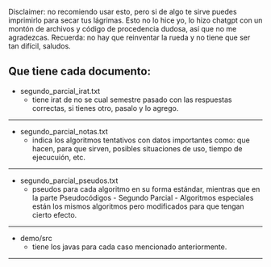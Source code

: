 Disclaimer: no recomiendo usar esto, pero si de algo te sirve puedes imprimirlo para secar tus lágrimas. Esto no lo hice yo, lo hizo chatgpt con un montón de archivos y código de procedencia dudosa, así que no me agradezcas. Recuerda: no hay que reinventar la rueda y no tiene que ser tan difícil, saludos.

## Que tiene cada documento:

- segundo_parcial_irat.txt
	- tiene irat de no se cual semestre pasado con las respuestas correctas, si tienes otro, pasalo y lo agrego.
---

- segundo_parcial_notas.txt
	- indica los algoritmos tentativos con datos importantes como: que hacen, para que sirven, posibles situaciones de uso, tiempo de ejecucuión, etc.
---
	
- segundo_parcial_pseudos.txt
	- pseudos para cada algoritmo en su forma estándar, mientras que en la parte Pseudocódigos - Segundo Parcial - Algoritmos especiales están los mismos algoritmos pero modificados para que tengan cierto efecto.

---
- demo/src
	- tiene los javas para cada caso mencionado anteriormente.
---
